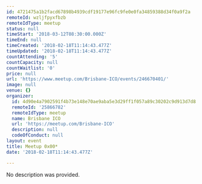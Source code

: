 ```yaml
---
id: 4721475a1b2facd67898b4939cdf19177e96fc9fe0e0fa34859388d34f0a9f2a
remoteId: wzljfpyxfbzb
remoteIdType: meetup
status: null
timeStart: '2018-03-12T08:30:00.000Z'
timeEnd: null
timeCreated: '2018-02-18T11:14:43.477Z'
timeUpdated: '2018-02-18T11:14:43.477Z'
countAttending: '5'
countCapacity: null
countWaitlist: '0'
price: null
url: 'https://www.meetup.com/Brisbane-ICO/events/246670401/'
image: null
venue: {}
organizer:
  id: 4d90e4a7902591f4b73e148e70ae9aba5e3d29ff1f057a89c30202c9d913d7d8
  remoteId: '25866782'
  remoteIdType: meetup
  name: Brisbane ICO
  url: 'https://meetup.com/Brisbane-ICO'
  description: null
  codeOfConduct: null
layout: event
title: Meetup 0x00*
date: '2018-02-18T11:14:43.477Z'

---
```

No description was provided.

